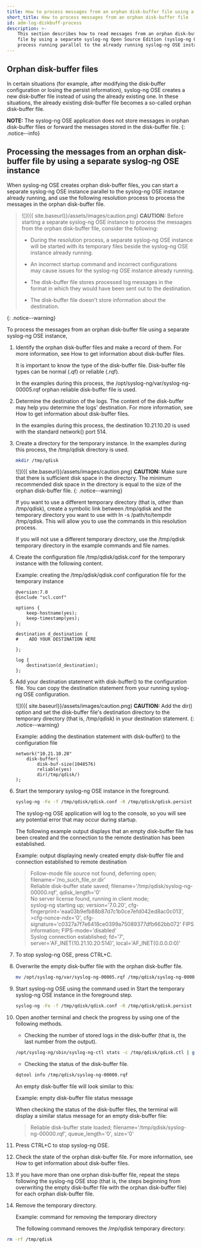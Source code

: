 ```yaml
---
title: How to process messages from an orphan disk-buffer file using a separate syslog-ng OSE instance
short_title: How to process messages from an orphan disk-buffer file
id: adm-log-diskbuff-process
description: >-
    This section describes how to read messages from an orphan disk-buffer
    file by using a separate syslog-ng Open Source Edition (syslog-ng OSE)
    process running parallel to the already running syslog-ng OSE instance.
---
```


## Orphan disk-buffer files

In certain situations (for example, after modifying the disk-buffer
configuration or losing the persist information), syslog-ng OSE creates
a new disk-buffer file instead of using the already existing one. In
these situations, the already existing disk-buffer file becomes a
so-called orphan disk-buffer file.

**NOTE:** The syslog-ng OSE application does not store messages in orphan
disk-buffer files or forward the messages stored in the disk-buffer
file.
{: .notice--info}

## Processing the messages from an orphan disk-buffer file by using a separate syslog-ng OSE instance

When syslog-ng OSE creates orphan disk-buffer files, you can start a
separate syslog-ng OSE instance parallel to the syslog-ng OSE instance
already running, and use the following resolution process to process the
messages in the orphan disk-buffer file.

>![]({{ site.baseurl}}/assets/images/caution.png) **CAUTION:**
>Before starting a separate syslog-ng OSE instance to process the messages
>from the orphan disk-buffer file, consider the following:
>  
>- During the resolution process, a separate syslog-ng OSE
>    instance will be started with its temporary files beside
>    the syslog-ng OSE instance already running.
>  
>- An incorrect startup command and incorrect configurations  
>    may cause issues for the syslog-ng OSE instance already
>    running.
>  
>- The disk-buffer file stores processed log messages in the  
>    format in which they would have been sent out to the
>    destination.
>  
>- The disk-buffer file doesn\'t store information about the  
>    destination.
>  
{: .notice--warning}

To process the messages from an orphan disk-buffer file using a separate
syslog-ng OSE instance,

1. Identify the orphan disk-buffer files and make a record of them. For
    more information, see
    How to get information about disk-buffer files.

    It is important to know the type of the disk-buffer file.
    Disk-buffer file types can be normal (.qf) or reliable (.rqf).

    In the examples during this process, the
    /opt/syslog-ng/var/syslog-ng-00005.rqf orphan reliable disk-buffer
    file is used.

2. Determine the destination of the logs. The content of the
    disk-buffer may help you determine the logs\' destination. For more
    information, see
    How to get information about disk-buffer files.

    In the examples during this process, the destination 10.21.10.20 is
    used with the standard network() port 514.

3. Create a directory for the temporary instance. In the examples
    during this process, the /tmp/qdisk directory is used.

    ```bash
    mkdir /tmp/qdisk
    ```

    ![]({{ site.baseurl}}/assets/images/caution.png) **CAUTION:**
    Make sure that there is sufficient disk space in the directory. The minimum
    recommended disk space in the directory is equal to the size of the orphan
    disk-buffer file.
    {: .notice--warning}

    If you want to use a different temporary directory (that is, other
    than /tmp/qdisk), create a symbolic link between /tmp/qdisk and the
    temporary directory you want to use with ln -s /path/to/tempdir
    /tmp/qdisk. This will allow you to use the commands in this
    resolution process.

    If you will not use a different temporary directory, use the
    /tmp/qdisk temporary directory in the example commands and file
    names.

4. Create the configuration file /tmp/qdisk/qdisk.conf for the
    temporary instance with the following content.

    Example: creating the /tmp/qdisk/qdisk.conf configuration file for
    the temporary instance

    ```config
    @version:7.0
    @include "scl.conf"

    options {
        keep-hostname(yes);
        keep-timestamp(yes);
    };

    destination d_destination {
    #    ADD YOUR DESTINATION HERE

    };

    log {
        destination(d_destination);
    };
    ```

5. Add your destination statement with disk-buffer() to the
    configuration file. You can copy the destination statement from your
    running syslog-ng OSE configuration.

    ![]({{ site.baseurl}}/assets/images/caution.png) **CAUTION:**
    Add the dir() option and set the disk-buffer file\'s destination directory
    to the temporary directory (that is, /tmp/qdisk) in your destination statement.
    {: .notice--warning}

    Example: adding the destination statement with disk-buffer() to the
    configuration file

    ```config
    network("10.21.10.20"
        disk-buffer(
            disk-buf-size(1048576)
            reliable(yes)
            dir(/tmp/qdisk/)
    );
    ```

6. Start the temporary syslog-ng OSE instance in the foreground.

    ```bash
    syslog-ng -Fe -f /tmp/qdisk/qdisk.conf -R /tmp/qdisk/qdisk.persist -c /tmp/qdisk/qdisk.ctl
    ```

    The syslog-ng OSE application will log to the console, so you will
    see any potential error that may occur during startup.

    The following example output displays that an empty disk-buffer file
    has been created and the connection to the remote destination has
    been established.

    Example: output displaying newly created empty disk-buffer file and
    connection established to remote destination

    >Follow-mode file source not found, deferring open; filename='/no_such_file_or.dir'  
    >Reliable disk-buffer state saved; filename='/tmp/qdisk/syslog-ng-00000.rqf', qdisk_length='0'  
    >No server license found, running in client mode;  
    >syslog-ng starting up; version='7.0.20', cfg-fingerprint='eaa03b9efb88b87d7c1b0ce7efd042ed8ac0c013',  >cfg-nonce-ndx='0', cfg-signature='c0327a7f7e6418ce0399a75089377dfb662bb072'
    >FIPS information; FIPS-mode='disabled'  
    >Syslog connection established; fd='7', server='AF_INET(10.21.10.20:514)', local='AF_INET(0.0.0.0:0)'

7. To stop syslog-ng OSE, press CTRL+C.

8. Overwrite the empty disk-buffer file with the orphan disk-buffer
    file.

    ```bash
    mv /opt/syslog-ng/var/syslog-ng-00005.rqf /tmp/qdisk/syslog-ng-00000.rqf
    ```

9. Start syslog-ng OSE using the command used in Start the temporary
    syslog-ng OSE instance in the foreground step.

    ```bash
    syslog-ng -Fe -f /tmp/qdisk/qdisk.conf -R /tmp/qdisk/qdisk.persist -c /tmp/qdisk/qdisk.ctl
    ```

10. Open another terminal and check the progress by using one of the
    following methods.

    - Checking the number of stored logs in the disk-buffer (that is,
        the last number from the output).

    ```bash
    /opt/syslog-ng/sbin/syslog-ng-ctl stats -c /tmp/qdisk/qdisk.ctl | grep 'dst.*queued'
    ```

    - Checking the status of the disk-buffer file.

    ```bash
    dqtool info /tmp/qdisk/syslog-ng-00000.rqf
    ```

    An empty disk-buffer file will look similar to this:

    Example: empty disk-buffer file status message

    When checking the status of the disk-buffer files, the terminal
    will display a similar status message for an empty disk-buffer
    file:

    >Reliable disk-buffer state loaded; filename='/tmp/qdisk/syslog-ng-00000.rqf', queue_length='0', size='0'

11. Press CTRL+C to stop syslog-ng OSE.

12. Check the state of the orphan disk-buffer file. For more
    information, see
    How to get information about disk-buffer files.

13. If you have more than one orphan disk-buffer file, repeat the steps
    following the syslog-ng OSE stop (that is,
    the steps beginning from overwriting the empty disk-buffer file with
    the orphan disk-buffer file) for each orphan disk-buffer file.

14. Remove the temporary directory.

    Example: command for removing the temporary directory

    The following command removes the /mp/qdisk temporary directory:

```bash
rm -rf /tmp/qdisk
```
